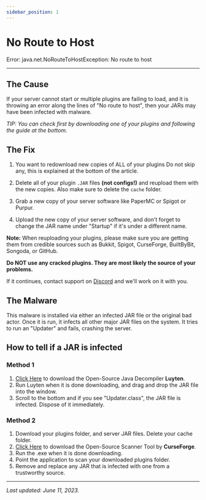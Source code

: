 ```yaml
---
sidebar_position: 1
---
```


# No Route to Host
Error: java.net.NoRouteToHostException: No route to host

---

## The Cause
If your server cannot start or multiple plugins are failing to load, and it is throwing an error along the lines of "No route to host", then your JARs may have been infected with malware.

*TIP: You can check first by downloading one of your plugins and following the guide at the bottom.*


## The Fix
1. You want to redownload new copies of ALL of your plugins Do not skip any, this is explained at the bottom of the article.

2. Delete all of your plugin `.JAR` files **(not configs!)** and reupload them with the new copies. Also make sure to delete the `cache` folder.

3. Grab a new copy of your server software like PaperMC or Spigot or Purpur.

4. Upload the new copy of your server software, and don't forget to change the JAR name under "Startup" if it's under a different name.


**Note:** When reuploading your plugins, please make sure you are getting them from credible sources such as Bukkit, Spigot, CurseForge, BuiltByBit, Songoda, or GitHub. 

**Do NOT use any cracked plugins. They are most likely the source of your problems.**

If it continues, contact support on [Discord](https://discord.gg/rdDaUW3Wt6) and we'll work on it with you.


## The Malware
This malware is installed via either an infected JAR file or the original bad actor. Once it is run, it infects all other major JAR files on the system. It tries to run an "Updater" and fails, crashing the server.

## How to tell if a JAR is infected
### Method 1
1. [Click Here](https://github.com/deathmarine/Luyten/releases/tag/v0.5.4_Rebuilt_with_Latest_depenencies) to download the Open-Source Java Decompiler **Luyten**.
2. Run Luyten when it is done downloading, and drag and drop the JAR file into the window.
3. Scroll to the bottom and if you see "Updater.class", the JAR file is infected. Dispose of it immediately.

### Method 2
1. Download your plugins folder, and server JAR files. Delete your cache folder.
2. [Click Here](https://github.com/overwolf/jar-infection-scanner/releases/download/1.0.1/jar-infection-scanner.zip) to download the Open-Source Scanner Tool by **CurseForge**.
3. Run the .exe when it is done downloading.
4. Point the application to scan your downloaded plugins folder.
5. Remove and replace any JAR that is infected with one from a trustworthy source.

---

*Last updated: June 11, 2023.*
